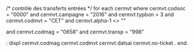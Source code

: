 /* contrôle des transferts entrées */ 
for each cermvt where cermvt.codsoc = "0000"
and cermvt.campagne = "2016"
and cermvt.typbon = 3
and cermvt.codmvt = "CET"
 and cermvt.alpha-1 <> ""

and cermvt.codmag = "0658"
 and cermvt.transp = "998"

 :
 displ cermvt.codmag cermvt.codmvt cermvt.datsai cermvt.no-ticket  .
 end.

